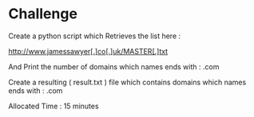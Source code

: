 # Challenge

Create a python script which Retrieves the list here :

http://www.jamessawyer[.]co[.]uk/MASTER[.]txt

And Print the number of domains which names ends with  : .com 

Create a resulting ( result.txt ) file which contains domains which names ends with  : .com 

Allocated Time : 15 minutes
